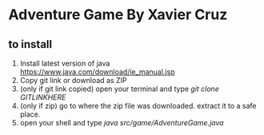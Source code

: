 # Adventure Game By Xavier Cruz


## to install

1. Install latest version of java https://www.java.com/download/ie_manual.jsp
2. Copy git link or download as ZIP
3. (only if git link copied) open your terminal and type *git clone GITLINKHERE*
4. (only if zip) go to where the zip file was downloaded. extract it to a safe place.
5. open your shell and type *java src/game/AdventureGame.java*
